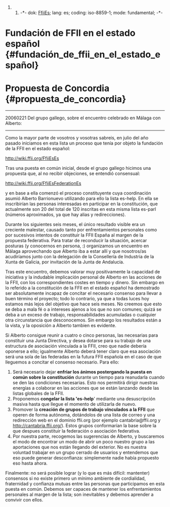 1.  1.  -\*- dok: [FfiiEs](FfiiEs "wikilink"); lang: es; coding:
        iso-8859-1; mode: fundamental; -\*-

# Fundación de FFII en el estado español {#fundación_de_ffii_en_el_estado_español}

# Propuesta de Concordia {#propuesta_de_concordia}

------------------------------------------------------------------------

20060221 Del grupo gallego, sobre el encuentro celebrado en Málaga con
Alberto:

------------------------------------------------------------------------

Como la mayor parte de vosotros y vosotras sabreis, en julio del año
pasado iniciamos en esta lista un proceso que tenía por objeto la
fundación de la FFII en el estado español:

<http://wiki.ffii.org/FfiiEsEs>

Tras una puesta en común inicial, desde el grupo gallego hicimos una
propuesta que, al no recibir objeciones, se entendió consensual:

<http://wiki.ffii.org/FfiiEsFederationEs>

y en base a ella comenzó el proceso constituyente cuya coordinación
asumió Alberto Barrionuevo utilizando para ello la lista es-help. En
ella se inscribirían las personas interesadas en participar en la
constitución, que actualmente son 20 del total de 120 inscritas en esta
misma lista es-parl (números aproximados, ya que hay alias y
redirecciones).

Durante los siguientes seis meses, el único resultado visible era un
creciente malestar, causado tanto por enfrentamientos personales como
por sucesivos intentos de constituir la FFII España al margen de la
propuesta federativa. Para tratar de reconducir la situación, acercar
posturas (y conocernos en persona, :) organizamos un encuentro en Málaga
aprovechando que Alberto iba a estar allí y que nosotros/as acudiríamos
junto con la delegación de la Consellería de Industria de la Xunta de
Galicia, por invitación de la Junta de Andalucía.

Tras este encuentro, debemos valorar muy positivamente la capacidad de
iniciativa y la indudable implicación personal de Alberto en las
acciones de la FFII, con los correspondientes costes en tiempo y dinero.
Sin embargo en lo referido a la constitución de la FFII en el estado
español ha demostrado ser absolutamente incapaz de concitar el necesario
consenso para llevar a buen término el proyecto; todo lo contrario, ya
que a todas luces hoy estamos más lejos del objetivo que hace seis
meses. No creemos que esto se deba a mala fé o a intereses ajenos a los
que no son comunes; quizá se deba a un exceso de trabajo,
responsabilidades acumuladas o cualquier otra circunstancia que
desconocemos. Sin embargo los resultados están a la vista, y la
oposición a Alberto tambien es evidente.

Si Alberto consigue reunir a cuatro o cinco personas, las necesarias
para constituir una Junta Directiva, y desea dotarse para su trabajo de
una estructura de asociación vinculada a la FFII, creo que nadie debería
oponerse a ello; igualmente Alberto deberá tener claro que esa
asociación será una sola de las federadas en la futura FFII española en
el caso de que lleguemos a concitar el consenso necesario. Para ello:

1.  Será necesario dejar **enfriar los ánimos postergando la puesta en
    común sobre la constitución** durante un tiempo para reanudarla
    cuando se den las condiciones necesarias. Esto nos permitirá dirigir
    nuestras energías a colaborar en las acciones que se están lanzando
    desde las listas globales de la FFII.
2.  Proponemos **congelar la lista \'es-help**\' mediante una
    desuscripción masiva hasta que llegue el momento de utilizarla de
    nuevo.
3.  Promover la **creación de grupos de trabajo vinculados a la FFII**
    que operen de forma autónoma, dotándolos de una lista de correo y
    una redirección web en el dominio ffii.org (por ejemplo
    cantabria\@ffii.org y <http://cantabria.ffii.org/>). Estos grupos
    conformarían la base sobre la que despues constituir la federación o
    asociación federativa.
4.  Por nuestra parte, recogemos las sugerencias de Alberto, y
    buscaremos el modo de encontrar un modo de abrir un poco nuestro
    grupo a las aportaciones que nos están llegando del exterior. No es
    nuestra voluntad trabajar en un grupo cerrado de usuarios y
    entendemos que eso puede generar desconfianza: simplemente nadie
    había propuesto eso hasta ahora.

Finalmente: no será posible lograr (y lo que es más difícil: mantenter)
consensos si no existe primero un mínimo ambiente de cordialidad,
fraternidad y confianza mutuas entre las personas que participamos en
esta puesta en común. Debemos ser capaces de mantener los
enfrentamientos personales al margen de la lista; son inevitables y
debemos aprender a convivir con ellos.
